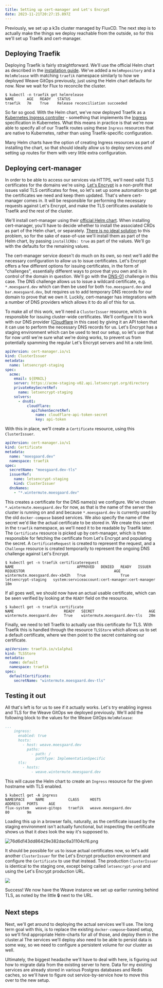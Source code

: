 ```yaml
---
title: Setting up cert-manager and Let's Encrypt
date: 2023-11-21T20:27:15.897Z
---
```

Previously, we set up a k3s cluster managed by FluxCD. The next step is to actually make the things we deploy reachable from the outside, so for this we'll set up Traefik and cert-manager.

## Deploying Traefik

Deploying Traefik is fairly straightforward. We'll use the official Helm chart as described in the [installation guide](https://doc.traefik.io/traefik/getting-started/install-traefik/#use-the-helm-chart). 
We've added a `HelmRepository` and a `HelmRelease` with matching `traefik` namespace similarly to how we deployed Weave GitOps previously, just using the Helm chart defaults for now. Now we wait for Flux to reconcile the cluster.

```shell
$ kubectl -n traefik get helmrelease
NAME      AGE   READY   STATUS
traefik   7m    True    Release reconciliation succeeded
```

So far so good. With the Helm chart, we've now deployed Traefik as a [Kubernetes Ingress controller](https://doc.traefik.io/traefik/providers/kubernetes-ingress/) - something that implements the [Ingress](https://kubernetes.io/docs/concepts/services-networking/ingress/) specification in Kubernetes. What this means in practice is that we're now able to specify all of our Traefik routes using these `Ingress` resources that are native to Kubernetes, rather than using Traefik-specific configuration.

Many Helm charts have the option of creating Ingress resources as part of installing the chart, so that should ideally allow us to deploy services *and* setting up routes for them with very little extra configuration.

## Deploying cert-manager

In order to be able to access our services via HTTPS, we'll need valid TLS certificates for the domains we're using. [Let's Encrypt](https://letsencrypt.org/) is a non-profit that issues valid TLS certificates for free, so let's set up some automation to get the certificates we need and keep them updated. That's where cert-manager comes in. It will be responsible for performing the necessary requests against Let's Encrypt, and make the TLS certificates available to Traefik and the rest of the cluster.

We'll install cert-manager using their [official Helm chart](https://cert-manager.io/docs/installation/helm/). When installing cert-manager, you'll have to decide whether to install the associated CRDs as part of the Helm chart, or separately. [There is no ideal solution](https://cert-manager.io/docs/installation/helm/#crd-considerations) to this problem, so for the sake of ease-of-use we'll install them as part of the Helm chart, by passing `installCRDs: true` as part of the values. We'll go with the defaults for the remaining values.

The cert-manager service doesn't do much on its own, so next we'll add the necessary configuration to allow us to issue certificates. Let's Encrypt offers a few different options for issuing certificates, in the form of "challenges", essentially different ways to prove that you own and is in control of the domain in question. We'll go with the [DNS-01](https://letsencrypt.org/docs/challenge-types/#dns-01-challenge) challenge in this case. The DNS challenge allows us to issue a wildcard certificate, e.g. `*.moesgaard.dev` which can then be used for both `foo.moesgaard.dev` and `bar.moesgaard.dev`, but requires us to add temporary DNS records for our domain to prove that we own it. Luckily, cert-manager has integrations with a number of DNS providers which allows it to do all of this for us.

To make all of this work, we'll need a `ClusterIssuer` resource, which is responsible for issuing cluster-wide certificates. We'll configure it to work with our DNS provider ([Cloudflare](https://cert-manager.io/docs/configuration/acme/dns01/cloudflare/) in this case) by giving it an API token that it can use to perform the necessary DNS records for us. Let's Encrypt has a staging environment which can be used to test our setup, so let's use that for now until we're sure what we're doing works, to prevent us from potentially spamming the regular Let's Encrypt servers and hit a rate limit.

```yaml
apiVersion: cert-manager.io/v1
kind: ClusterIssuer
metadata:
  name: letsencrypt-staging
spec:
  acme:
    email: ${EMAIL}
    server: https://acme-staging-v02.api.letsencrypt.org/directory
    privateKeySecretRef:
      name: letsencrypt-staging
    solvers:
      - dns01:
          cloudflare:
            apiTokenSecretRef:
              name: cloudflare-api-token-secret
              key: api-token
```

With this in place, we'll create a `Certificate` resource, using this `ClusterIssuer`.

```yaml
apiVersion: cert-manager.io/v1
kind: Certificate
metadata:
  name: "moesgaard.dev"
  namespace: traefik
spec:
  secretName: "moesgaard.dev-tls"
  issuerRef:
    name: letsencrypt-staging
    kind: ClusterIssuer
  dnsNames:
    - "*.wintermute.moesgaard.dev"
```

This creates a certificate for the DNS name(s) we configure. We've chosen `*.wintermute.moesgaard.dev` for now, as that is the name of the server the cluster is running on and and because `*.moesgaard.dev` is currently used by the old `docker-compose` based services. We also specify the name of the secret we'd like the actual certificate to be stored in. We create this secret in the `traefik` namespace, as we'll need it to be readable by Traefik later. The `Certificate` resource is picked up by cert-manager, which is then responsible for fetching the certificate from Let's Encrypt and populating the secret. A `CertificateRequest` is created to represent the request, and a `Challenge` resource is created temporarily to represent the ongoing DNS challenge against Let's Encrypt.

```shell
$ kubectl get -n traefik certificaterequest
NAME                             APPROVED   DENIED   READY   ISSUER                REQUESTOR                                         AGE
wintermute.moesgaard.dev-xb42h   True                True    letsencrypt-staging   system:serviceaccount:cert-manager:cert-manager   18m
```

If all goes well, we should now have an actual usable certificate, which can be seen verified by looking at the `READY` field on the resource.

```shell
$ kubectl get -n traefik certificate
NAME                       READY   SECRET                         AGE
wintermute.moesgaard.dev   True    wintermute.moesgaard.dev-tls   20m
```

Finally, we need to tell Traefik to actually use this certificate for TLS. With Traefik this is handled through the resource `TLSStore` which allows us to set a default certificate, where we then point to the secret containing our certificate.

```yaml
apiVersion: traefik.io/v1alpha1
kind: TLSStore
metadata:
  name: default
  namespace: traefik
spec:
  defaultCertificate:
    secretName: "wintermute.moesgaard.dev-tls"
```

## Testing it out

All that's left is for us to see if it actually works. Let's try enabling ingress and TLS for the Weave GitOps we deployed previously. We'll add the following block to the values for the Weave GitOps `HelmRelease`:

```yaml
...
    ingress:
      enabled: true
      hosts:
        - host: weave.moesgaard.dev
          paths:
            - path: /
              pathType: ImplementationSpecific
      tls:
        - hosts:
            - weave.wintermute.moesgaard.dev
```

This will cause the Helm chart to create an `Ingress` resource for the given hostname with TLS enabled. 

```shell
$ kubectl get -A ingress
NAMESPACE     NAME           CLASS     HOSTS                               ADDRESS   PORTS     AGE
flux-system   weave-gitops   traefik   weave.moesgaard.dev                 80        9m
```

Loading this up in a browser fails, naturally, as the certificate issued by the staging environment isn't actually functional, but inspecting the certificate shows us that it *does* look the way it's supposed to.

![76d6d143dd86429e382dac6a31104cf6.png](/images/le-staging.png)

It should be possible for us to issue actual certificates now, so let's add another `ClusterIssuer` for the Let's Encrypt production environment and configure the `Certificate` to use that instead. The production `ClusterIssuer` is identical to the staging one, except being called `letsencrypt-prod` and using the Let's Encrypt production URL.

![](/images/cert-success.png)

Success! We now have the Weave instance we set up earlier running behind TLS, as noted by the little 🔒 next to the URL.

## Next steps

Next, we'll get around to deploying the actual services we'll use. The long term goal with this, is to replace the existing `docker-compose`-based setup, so we'll find appropriate Helm-charts for all of those, and deploy them in the cluster.al The services we'll deploy also need to be able to persist data is some way, so we need to configure a persistent volume for our cluster as well.

Ultimately, the biggest headache we'll have to deal with here, is figuring out how to migrate data from the existing server to here. Data for my existing services are already stored in various Postgres databases and Redis caches, so we'll have to figure out service-by-service how to move this over to the new setup.